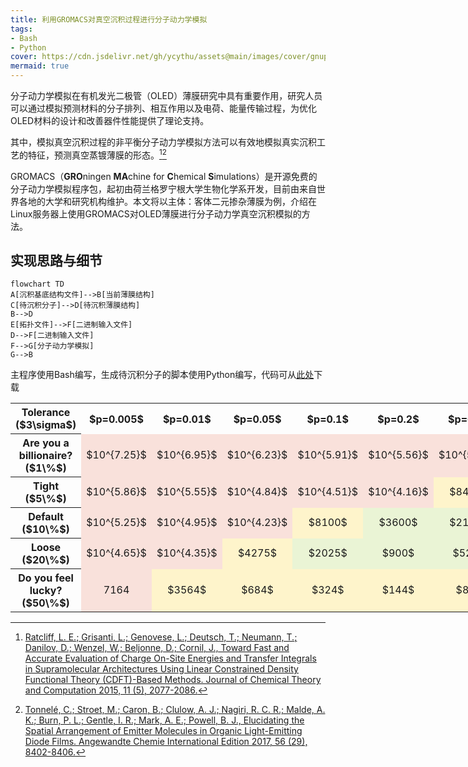 ```yaml
---
title: 利用GROMACS对真空沉积过程进行分子动力学模拟
tags: 
- Bash
- Python
cover: https://cdn.jsdelivr.net/gh/ycythu/assets@main/images/cover/gnuplot.jpg
mermaid: true
---
```

分子动力学模拟在有机发光二极管（OLED）薄膜研究中具有重要作用，研究人员可以通过模拟预测材料的分子排列、相互作用以及电荷、能量传输过程，为优化OLED材料的设计和改善器件性能提供了理论支持。
<!--more-->
其中，模拟真空沉积过程的非平衡分子动力学模拟方法可以有效地模拟真实沉积工艺的特征，预测真空蒸镀薄膜的形态。[^ref1][^ref2]

[^ref1]:[Ratcliff, L. E.;  Grisanti, L.;  Genovese, L.;  Deutsch, T.;  Neumann, T.;  Danilov, D.;  Wenzel, W.;  Beljonne, D.; Cornil, J., Toward Fast and Accurate Evaluation of Charge On-Site Energies and Transfer Integrals in Supramolecular Architectures Using Linear Constrained Density Functional Theory (CDFT)-Based Methods. Journal of Chemical Theory and Computation 2015, 11 (5), 2077-2086.](https://doi.org/10.1021/acs.jctc.5b00057)
[^ref2]:[Tonnelé, C.;  Stroet, M.;  Caron, B.;  Clulow, A. J.;  Nagiri, R. C. R.;  Malde, A. K.;  Burn, P. L.;  Gentle, I. R.;  Mark, A. E.; Powell, B. J., Elucidating the Spatial Arrangement of Emitter Molecules in Organic Light-Emitting Diode Films. Angewandte Chemie International Edition 2017, 56 (29), 8402-8406.](https://doi.org/10.1002/anie.201610727)
<style>
	.markdown-theme {
		max-width: 900px!important;
	}
	#toleranceTable {
		width: 100%;
		display: table;
	}
	th, td {
		text-align: center;
	}
	td.safe {
		background-color: #99cc3333;
	}
	td.warn {
		background-color: #ffcc0033;
	}
	td.danger {
		background-color: #dd330022;
	}
</style>
GROMACS（**GRO**ningen **MA**chine for **C**hemical **S**imulations）是开源免费的分子动力学模拟程序包，起初由荷兰格罗宁根大学生物化学系开发，目前由来自世界各地的大学和研究机构维护。本文将以主体：客体二元掺杂薄膜为例，介绍在Linux服务器上使用GROMACS对OLED薄膜进行分子动力学真空沉积模拟的方法。

## 实现思路与细节

```mermaid
flowchart TD
A[沉积基底结构文件]-->B[当前薄膜结构]
C[待沉积分子]-->D[待沉积薄膜结构]
B-->D
E[拓扑文件]-->F[二进制输入文件]
D-->F[二进制输入文件]
F-->G[分子动力学模拟]
G-->B
```

主程序使用Bash编写，生成待沉积分子的脚本使用Python编写，代码可从[此处]()下载

<table id="toleranceTable">
	<tbody>
		<tr>
			<th>Tolerance ($3\sigma$)</th>
			<th>$p=0.005$</th>
			<th>$p=0.01$</th>
			<th>$p=0.05$</th>
			<th>$p=0.1$</th>
			<th>$p=0.2$</th>
			<th>$p=0.3$</th>
			<th>$p=0.4$</th>
			<th>$p=0.5$</th>
		</tr>
		<tr>
			<th>Are you a billionaire?<br> ($1\%$)</th>
			<td class="danger">$10^{7.25}$</td>
			<td class="danger">$10^{6.95}$</td>
			<td class="danger">$10^{6.23}$</td>
			<td class="danger">$10^{5.91}$</td>
			<td class="danger">$10^{5.56}$</td>
			<td class="danger">$10^{5.32}$</td>
			<td class="danger">$10^{5.13}$</td>
			<td class="danger">$10^{4.95}$</td>
		</tr>
		<tr>
			<th>Tight<br> ($5\%$)</th>
			<td class="danger">$10^{5.86}$</td>
			<td class="danger">$10^{5.55}$</td>
			<td class="danger">$10^{4.84}$</td>
			<td class="danger">$10^{4.51}$</td>
			<td class="danger">$10^{4.16}$</td>
			<td class="warn">$8400$</td>
			<td class="warn">$5400$</td>
			<td class="safe">$3600$</td>
		</tr>
		<tr>
			<th>Default<br> ($10\%$)</th>
			<td class="danger">$10^{5.25}$</td>
			<td class="danger">$10^{4.95}$</td>
			<td class="danger">$10^{4.23}$</td>
			<td class="warn">$8100$</td>
			<td class="safe">$3600$</td>
			<td class="safe">$2100$</td>
			<td class="safe">$1350$</td>
			<td class="safe">$900$</td>
		</tr>
		<tr>
			<th>Loose<br> ($20\%$)</th>
			<td class="danger">$10^{4.65}$</td>
			<td class="danger">$10^{4.35}$</td>
			<td class="warn">$4275$</td>
			<td class="safe">$2025$</td>
			<td class="safe">$900$</td>
			<td class="safe">$525$</td>
			<td class="safe">$338$</td>
			<td class="safe">$225$</td>
		</tr>
		<tr>
			<th>Do you feel lucky?<br> ($50\%$)</th>
			<td class="danger">7164</td>
			<td class="warn">$3564$</td>
			<td class="warn">$684$</td>
			<td class="warn">$324$</td>
			<td class="warn">$144$</td>
			<td class="warn">$84$</td>
			<td class="warn">$54$</td>
			<td class="warn">$36$</td>
		</tr>
	</tbody>
</table>